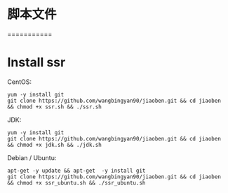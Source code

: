 # 脚本文件
===========

# Install ssr

CentOS:

	yum -y install git
	git clone https://github.com/wangbingyan90/jiaoben.git && cd jiaoben && chmod +x ssr.sh && ./ssr.sh
	
	
JDK:

	yum -y install git
	git clone https://github.com/wangbingyan90/jiaoben.git && cd jiaoben && chmod +x jdk.sh && ./jdk.sh
	
Debian / Ubuntu:

	apt-get -y update && apt-get  -y install git
    git clone https://github.com/wangbingyan90/jiaoben.git && cd jiaoben && chmod +x ssr_ubuntu.sh && ./ssr_ubuntu.sh





